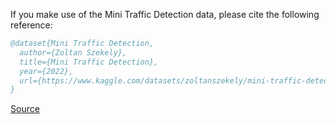 If you make use of the Mini Traffic Detection data, please cite the following reference:

``` bibtex 
@dataset{Mini Traffic Detection,
  author={Zoltan Szekely},
  title={Mini Traffic Detection},
  year={2022},
  url={https://www.kaggle.com/datasets/zoltanszekely/mini-traffic-detection-dataset}
}
```

[Source](https://www.kaggle.com/datasets/zoltanszekely/mini-traffic-detection-dataset)